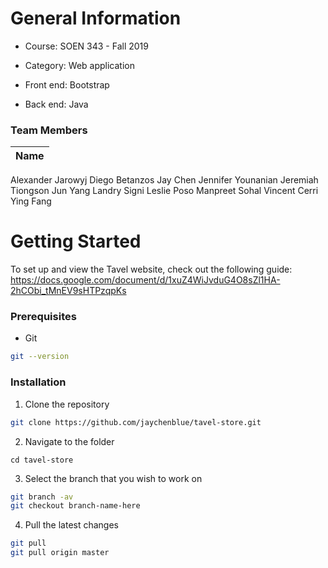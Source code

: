 <!-- ABOUT THE PROJECT -->
# General Information

* Course: SOEN 343 - Fall 2019

* Category: Web application

* Front end: Bootstrap

* Back end: Java

### Team Members

Name |
--- |
Alexander Jarowyj
Diego Betanzos
Jay Chen
Jennifer Younanian
Jeremiah Tiongson
Jun Yang
Landry Signi
Leslie Poso
Manpreet Sohal
Vincent Cerri
Ying Fang

<!-- GETTING STARTED -->
# Getting Started

To set up and view the Tavel website, check out the following guide:
https://docs.google.com/document/d/1xuZ4WiJvduG4O8sZl1HA-2hCObi_tMnEV9sHTPzqpKs

### Prerequisites

* Git
```sh
git --version
```

### Installation

1. Clone the repository
```sh
git clone https://github.com/jaychenblue/tavel-store.git
```
2. Navigate to the folder
```
cd tavel-store
```
3. Select the branch that you wish to work on
```sh
git branch -av
git checkout branch-name-here
```
4. Pull the latest changes
```sh
git pull
git pull origin master
```
